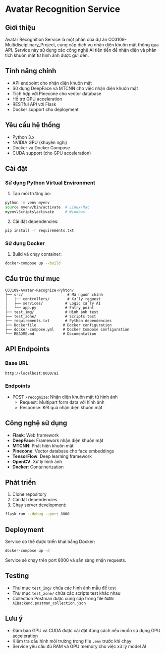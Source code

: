 # Avatar Recognition Service

## Giới thiệu
Avatar Recognition Service là một phần của dự án CO3109-Multidisciplinary_Project, cung cấp dịch vụ nhận diện khuôn mặt thông qua API. Service này sử dụng các công nghệ AI tiên tiến để nhận diện và phân tích khuôn mặt từ hình ảnh được gửi đến.

## Tính năng chính
- API endpoint cho nhận diện khuôn mặt
- Sử dụng DeepFace và MTCNN cho việc nhận diện khuôn mặt
- Tích hợp với Pinecone cho vector database
- Hỗ trợ GPU acceleration
- RESTful API với Flask
- Docker support cho deployment

## Yêu cầu hệ thống
- Python 3.x
- NVIDIA GPU (khuyến nghị)
- Docker và Docker Compose
- CUDA support (cho GPU acceleration)

## Cài đặt

### Sử dụng Python Virtual Environment
1. Tạo môi trường ảo:
```bash
python -m venv myenv
source myenv/bin/activate  # Linux/Mac
myenv\Scripts\activate     # Windows
```

2. Cài đặt dependencies:
```bash
pip install -r requirements.txt
```

### Sử dụng Docker
1. Build và chạy container:
```bash
docker-compose up --build
```

## Cấu trúc thư mục
```
CO3109-Avatar-Recognize-Pyhton/
├── src/                    # Mã nguồn chính
│   ├── controllers/        # Xử lý request
│   ├── services/          # Logic xử lý AI
│   └── app.py             # Entry point
├── test_img/              # Hình ảnh test
├── test_zone/             # Scripts test
├── requirements.txt       # Python dependencies
├── Dockerfile            # Docker configuration
├── docker-compose.yml    # Docker Compose configuration
└── README.md             # Documentation
```

## API Endpoints

### Base URL
```
http://localhost:8000/ai
```

### Endpoints
- POST `/recognize`: Nhận diện khuôn mặt từ hình ảnh
  - Request: Multipart form data với hình ảnh
  - Response: Kết quả nhận diện khuôn mặt

## Công nghệ sử dụng
- **Flask**: Web framework
- **DeepFace**: Framework nhận diện khuôn mặt
- **MTCNN**: Phát hiện khuôn mặt
- **Pinecone**: Vector database cho face embeddings
- **TensorFlow**: Deep learning framework
- **OpenCV**: Xử lý hình ảnh
- **Docker**: Containerization

## Phát triển
1. Clone repository
2. Cài đặt dependencies
3. Chạy server development:
```bash
flask run --debug --port 8000
```

## Deployment
Service có thể được triển khai bằng Docker:
```bash
docker-compose up -d
```

Service sẽ chạy trên port 8000 và sẵn sàng nhận requests.

## Testing
- Thư mục `test_img/` chứa các hình ảnh mẫu để test
- Thư mục `test_zone/` chứa các scripts test khác nhau
- Collection Postman được cung cấp trong file `DADN-AIBackend.postman_collection.json`

## Lưu ý
- Đảm bảo GPU và CUDA được cài đặt đúng cách nếu muốn sử dụng GPU acceleration
- Kiểm tra cấu hình môi trường trong file `.env` trước khi chạy
- Service yêu cầu đủ RAM và GPU memory cho việc xử lý model AI
